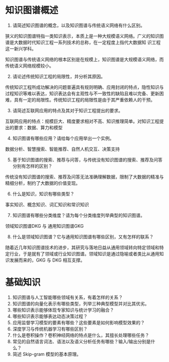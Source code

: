 # 知识图谱概述
1. 请简述知识图谱的概念，以及知识图谱与传统语义网络有什么区别。

狭义的知识图谱特指一类知识表示，本质上是一种大规模语义网络。广义的知识图谱是大数据时代知识工程一系列技术的总称，在一定程度上指代大数据知
识工程这一新兴学科。

知识图谱与传统语义网络的根本区别是在规模上，知识图谱是大规模语义网络，而传统语义网络规模较小。

2. 请论述传统知识工程的局限性，并分析其原因。

传统知识工程所成功解决的问题普遍具有规则明确、应用封闭的特点，隐性知识与过程知识等难以表达，知识表达会有主观性与不一致性的缺陷且难以完备、更新困难，具有一定的局限性。传统知识工程的局限性是由于其严重依赖人的干预。

3. 请简述互联网应用的特点及其对于知识工程提出的要求。

互联网应用的特点：规模巨大、精度要求相对不高、知识推理简单。对知识工程提出的要求：数据、算力和模型

4. 知识图谱有哪些应用？请给每个应用举出一个实例。

数据分析、智慧搜索、智能推荐、自然人机交互、决策支持

5. 基于知识图谱的搜索、推荐与问答，与传统没有知识图谱的搜索、推荐及问答分别有怎样的区别？

传统没有知识图谱的搜索、推荐及问答无法准确理解数据，限制了大数据的精准与精细分析，制约了大数据的价值变现。

6. 什么是知识，知识有哪些类型？

事实知识、概念知识、词汇知识和常识知识

7. 知识图谱有哪些分类维度？请为每个分类维度列举典型的知识图谱。

领域知识图谱DKG 与 通用知识图谱GKG

8. 什么是领域知识图谱？它与通用知识图谱有哪些区别，又有怎样的联系？

随着近几年知识图谱技术的进步，其研究与落地日益从通用领域转向特定领域和特定行业，于是就有了领域或行业知识图谱。领域知识是通过隐喻或者类比从通用知识发展而来的，GKG 与 DKG 相互支撑。

# 基础知识
1. 知识图谱与人工智能哪些领域有关系，有着怎样的关系？
2. 知识图谱的向量化表示有哪些类型，列举三种典型模型并对比其优劣。
3. 哪些知识表示能够体现专家知识与统计学习的融合？
4. 哪些知识表示能够表达动态决策过程？
5. 应用监督学习模型的要素有哪些？这些要素是如何影响模型效果的？
6. 深度学习与传统机器学习有哪些区别？
7. 什么是卷积操作？卷积神经网络的特点是什么，其擅长处理哪些任务？
8. 常见的自然语言词法、语法以及语义分析任务有哪些？输入/输出分别是什么？
9. 简述 Skip-gram 模型的基本原理。
